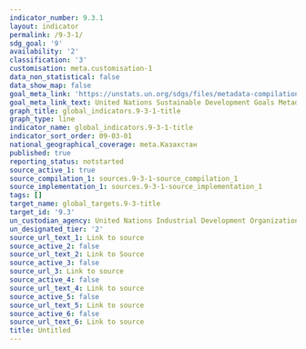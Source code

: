 ```yaml
---
indicator_number: 9.3.1
layout: indicator
permalink: /9-3-1/
sdg_goal: '9'
availability: '2'
classification: '3'
customisation: meta.customisation-1
data_non_statistical: false
data_show_map: false
goal_meta_link: 'https://unstats.un.org/sdgs/files/metadata-compilation/Metadata-Goal-9.pdf'
goal_meta_link_text: United Nations Sustainable Development Goals Metadata (PDF 4.0 MB)
graph_title: global_indicators.9-3-1-title
graph_type: line
indicator_name: global_indicators.9-3-1-title
indicator_sort_order: 09-03-01
national_geographical_coverage: meta.Казахстан
published: true
reporting_status: notstarted
source_active_1: true
source_compilation_1: sources.9-3-1-source_compilation_1
source_implementation_1: sources.9-3-1-source_implementation_1
tags: []
target_name: global_targets.9-3-title
target_id: '9.3'
un_custodian_agency: United Nations Industrial Development Organization (UNIDO)
un_designated_tier: '2'
source_url_text_1: Link to source
source_active_2: false
source_url_text_2: Link to Source
source_active_3: false
source_url_3: Link to source
source_active_4: false
source_url_text_4: Link to source
source_active_5: false
source_url_text_5: Link to source
source_active_6: false
source_url_text_6: Link to source
title: Untitled
---
```

